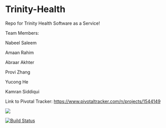 # Trinity-Health
Repo for Trinity Health Software as a Service!

Team Members:

Nabeel Saleem

Amaan Rahim

Abraar Akhter

Provi Zhang

Yucong He

Kamran Siddiqui

Link to Pivotal Tracker: https://www.pivotaltracker.com/n/projects/1544149

<a href="https://codeclimate.com/github/ProvidenceXz/Trinity-Health"><img src="https://codeclimate.com/github/ProvidenceXz/Trinity-Health/badges/gpa.svg" /></a>

[![Build Status](https://travis-ci.org/ProvidenceXz/Trinity-Health.svg?branch=master)](https://travis-ci.org/ProvidenceXz/Trinity-Health)
